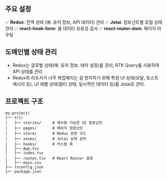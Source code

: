 


## 주요 설정
✅ **Redux**: 전역 상태 (예: 유저 정보, API 데이터) 관리
✅ **Jotai**: 컴포넌트별 로컬 상태 관리
✅ **react-hook-form**: 폼 데이터 유효성 검사
✅ **react-router-dom**: 페이지 라우팅

## 도메인별 상태 관리
- Redux는 글로벌 상태(예: 유저 정보, 테마 설정)를 관리, RTK Query를 사용하여 API 상태를 관리
- Redux의 리듀서가 너무 복잡해지는 걸 방지하기 위해 특정 UI 상태(모달, 토스트 메시지 등), UI 레벨 상태(필터 상태, 일시적인 데이터 등)를 Jotai로 관리.

## 프로젝트 구조
```
my-project/
├── src/
│   ├── stories/     # 재사용 가능한 UI 컴포넌트
│   ├── pages/       # 페이지 컴포넌트
│   ├── store/       # Redux 관련 코드
│   ├── atoms/       # Jotai 상태 관리
│   ├── hooks/       # 커스텀 훅
│   ├── App.tsx
│   ├── index.tsx
│   ├── routes.tsx   # React Router 설정
│   ├── main.css
├── tsconfig.json
├── package.json
```